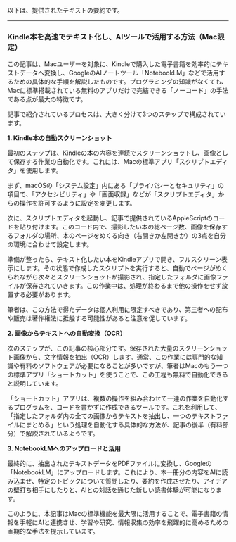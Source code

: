 以下は、提供されたテキストの要約です。

---

### Kindle本を高速でテキスト化し、AIツールで活用する方法（Mac限定）

この記事は、Macユーザーを対象に、Kindleで購入した電子書籍を効率的にテキストデータへ変換し、GoogleのAIノートツール「NotebookLM」などで活用するための具体的な手順を解説したものです。プログラミングの知識がなくても、Macに標準搭載されている無料のアプリだけで完結できる「ノーコード」の手法である点が最大の特徴です。

記事で紹介されているプロセスは、大きく分けて3つのステップで構成されています。

**1. Kindle本の自動スクリーンショット**

最初のステップは、Kindleの本の内容を連続でスクリーンショットし、画像として保存する作業の自動化です。これには、Macの標準アプリ「スクリプトエディタ」を使用します。

まず、macOSの「システム設定」内にある「プライバシーとセキュリティ」の項目で、「アクセシビリティ」や「画面収録」などが「スクリプトエディタ」からの操作を許可するように設定を変更します。

次に、スクリプトエディタを起動し、記事で提供されているAppleScriptのコードを貼り付けます。このコード内で、撮影したい本の総ページ数、画像を保存するフォルダの場所、本のページをめくる向き（右開きか左開きか）の3点を自分の環境に合わせて設定します。

準備が整ったら、テキスト化したい本をKindleアプリで開き、フルスクリーン表示にします。その状態で作成したスクリプトを実行すると、自動でページがめくられながら次々とスクリーンショットが撮影され、指定したフォルダに画像ファイルが保存されていきます。この作業中は、処理が終わるまで他の操作をせず放置する必要があります。

筆者は、この方法で得たデータは個人利用に限定すべきであり、第三者への配布や販売は著作権法に抵触する可能性があると注意を促しています。

**2. 画像からテキストへの自動変換（OCR）**

次のステップが、この記事の核心部分です。保存された大量のスクリーンショット画像から、文字情報を抽出（OCR）します。通常、この作業には専門的な知識や有料のソフトウェアが必要になることが多いですが、筆者はMacのもう一つの標準アプリ「ショートカット」を使うことで、この工程も無料で自動化できると説明しています。

「ショートカット」アプリは、複数の操作を組み合わせて一連の作業を自動化するプログラムを、コードを書かずに作成できるツールです。これを利用して、「指定したフォルダ内の全ての画像からテキストを抽出し、一つのテキストファイルにまとめる」という処理を自動化する具体的な方法が、記事の後半（有料部分）で解説されているようです。

**3. NotebookLMへのアップロードと活用**

最終的に、抽出されたテキストデータをPDFファイルに変換し、Googleの「NotebookLM」にアップロードします。これにより、本一冊分の内容をAIに読み込ませ、特定のトピックについて質問したり、要約を作成させたり、アイデアの壁打ち相手にしたりと、AIとの対話を通じた新しい読書体験が可能になります。

このように、本記事はMacの標準機能を最大限に活用することで、電子書籍の情報を手軽にAIと連携させ、学習や研究、情報収集の効率を飛躍的に高めるための画期的な手法を提示しています。
